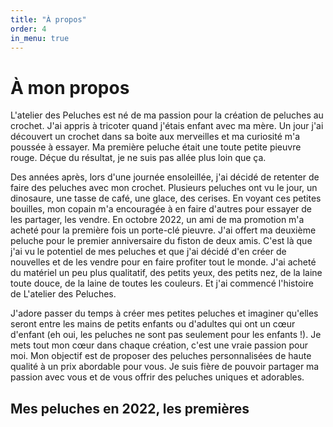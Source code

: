 ```yaml
---
title: "À propos"
order: 4
in_menu: true
---
```

# À mon propos

L'atelier des Peluches est né de ma passion pour la création de peluches au crochet.                                       J'ai appris à tricoter quand j'étais enfant avec ma mère. Un jour j'ai découvert un crochet dans sa boite aux merveilles et ma curiosité m'a poussée à essayer. Ma première peluche était une toute petite pieuvre rouge. Déçue du résultat, je ne suis pas allée plus loin que ça.                                                         

Des années après, lors d'une journée ensoleillée, j'ai décidé de retenter de faire des peluches avec mon crochet. Plusieurs peluches ont vu le jour, un dinosaure, une tasse de café, une glace, des cerises. En voyant ces petites bouilles, mon copain m'a encouragée à en faire d'autres pour essayer de les partager, les vendre. En octobre 2022, un ami de ma promotion m'a acheté pour la première fois un porte-clé pieuvre. J'ai offert ma deuxième peluche pour le premier anniversaire du fiston de deux amis. C'est là que j'ai vu le potentiel de mes peluches et que j'ai décidé d'en créer de nouvelles et de les vendre pour en faire profiter tout le monde.                                                                                                           J'ai acheté du matériel un peu plus qualitatif, des petits yeux, des petits nez, de la laine toute douce, de la laine de toutes les couleurs. Et j'ai commencé l'histoire de L'atelier des Peluches. 

J'adore passer du temps à créer mes petites peluches et imaginer qu'elles seront entre les mains de petits enfants ou d'adultes qui ont un cœur d'enfant (eh oui, les peluches ne sont pas seulement pour les enfants !). Je mets tout mon cœur dans chaque création, c'est une vraie passion pour moi.         Mon objectif est de proposer des peluches personnalisées de haute qualité à un prix abordable pour vous. Je suis fière de pouvoir partager ma passion avec vous et de vous offrir des peluches uniques et adorables.

## Mes peluches en 2022, les premières 